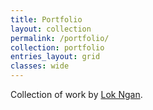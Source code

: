 ```yaml
---
title: Portfolio
layout: collection
permalink: /portfolio/
collection: portfolio
entries_layout: grid
classes: wide
---
```


Collection of work by [Lok Ngan](/resume/).
